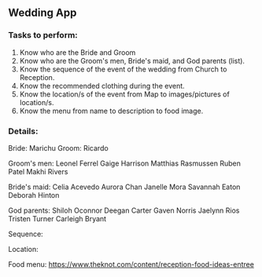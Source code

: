 ## Wedding App

### Tasks to perform:

1. Know who are the Bride and Groom
2. Know who are the Groom's men, Bride's maid, and God parents (list).
3. Know the sequence of the event of the wedding from Church to Reception.
4. Know the recommended clothing during the event.
5. Know the location/s of the event from Map to images/pictures of location/s.
6. Know the menu from name to description to food image.

### Details:

Bride: Marichu
Groom: Ricardo

Groom's men:
Leonel Ferrel
Gaige Harrison
Matthias Rasmussen
Ruben Patel
Makhi Rivers

Bride's maid:
Celia Acevedo
Aurora Chan
Janelle Mora
Savannah Eaton
Deborah Hinton

God parents:
Shiloh Oconnor
Deegan Carter
Gaven Norris
Jaelynn Rios
Tristen Turner
Carleigh Bryant

Sequence:

Location:

Food menu:
https://www.theknot.com/content/reception-food-ideas-entree